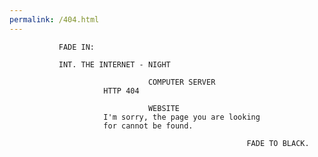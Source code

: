 ```yaml
---
permalink: /404.html
---
```

               FADE IN:

               INT. THE INTERNET - NIGHT

                                   COMPUTER SERVER
                         HTTP 404

                                   WEBSITE
                         I'm sorry, the page you are looking
                         for cannot be found.

                                                         FADE TO BLACK.
